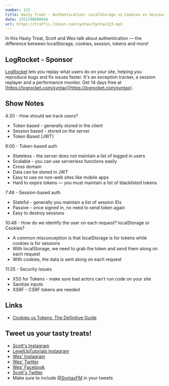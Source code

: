 ```yaml
---
number: 123
title: Hasty Treat - Authentication: LocalStorage vs Cookies vs Sessions vs Tokens
date: 1551708000946
url: https://traffic.libsyn.com/syntax/Syntax123.mp3
---
```


In this Hasty Treat, Scott and Wes talk about authentication — the difference between localStorage, cookies, session, tokens and more!

## LogRocket - Sponsor

[LogRocket](https://logrocket.com/syntax) lets you replay what users do on your site, helping you reproduce bugs and fix issues faster. It's an exception tracker, a session replayer and a performance monitor. Get 14 days free at [https://logrocket.com/syntax](https://logrocket.com/syntax).

## Show Notes

4:20 - How should we track users?

* Token based - generally stored in the client
* Session based - stored on the server 
* Token Based (JWT)

6:00 - Token-based auth

* Stateless - the server does not maintain a list of logged in users
* Scalable - you can use serverless functions easily
* Cross domain
* Data can be stored in JWT
* Easy to use on non-web sites like mobile apps
* Hard to expire tokens — you must maintain a list of blacklisted tokens

7:48 - Session-based auth 

* Stateful - generally you maintain a list of session IDs
* Passive - once signed in, no need to send token again
* Easy to destroy sessions

10:48 - How do we identify the user on each request? localStorage or Cookies?

* A common misconception is that localStorage is for tokens while cookies is for sessions
* With localStorage, we need to grab the token and send them along on each request
* With cookies, the data is sent along on each request

11:25 - Security Issues

* XSS for Tokens - make sure bad actors can't run code on your site
* Sanitize inputs
* XSRF - CSRF tokens are needed

## Links
* [Cookies vs Tokens: The Definitive Guide](https://dzone.com/articles/cookies-vs-tokens-the-definitive-guide)

## Tweet us your tasty treats!
* [Scott's Instagram](https://www.instagram.com/stolinski/)
* [LevelUpTutorials Instagram](https://www.instagram.com/LevelUpTutorials/)
* [Wes' Instagram](https://www.instagram.com/wesbos/)
* [Wes' Twitter](https://twitter.com/wesbos)
* [Wes' Facebook](https://www.facebook.com/wesbos.developer)
* [Scott's Twitter](https://twitter.com/stolinski)
* Make sure to include [@SyntaxFM](https://twitter.com/SyntaxFM) in your tweets